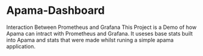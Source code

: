 # Apama-Dashboard
Interaction Between Prometheus and Grafana
This Project is a Demo of how Apama can intract with Prometheus and Grafana. 
It useses base stats built into Apama and stats that were made whilst runing a simple apama application.